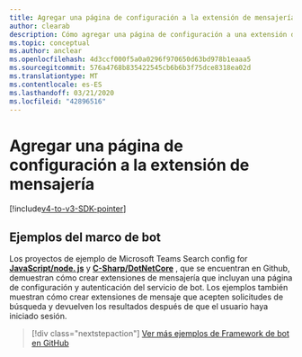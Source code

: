 ```yaml
---
title: Agregar una página de configuración a la extensión de mensajería
author: clearab
description: Cómo agregar una página de configuración a una extensión de mensajería
ms.topic: conceptual
ms.author: anclear
ms.openlocfilehash: 4d3ccf000f5a0a0296f970650d63bd978b1eaaa5
ms.sourcegitcommit: 576a4768b835422545cb6b6b3f75dce8318ea02d
ms.translationtype: MT
ms.contentlocale: es-ES
ms.lasthandoff: 03/21/2020
ms.locfileid: "42896516"
---
```

# <a name="add-a-configuration-page-to-your-messaging-extension"></a>Agregar una página de configuración a la extensión de mensajería

[!include[v4-to-v3-SDK-pointer](~/includes/v4-to-v3-pointer-me.md)]

## <a name="bot-framework-samples"></a>Ejemplos del marco de bot

Los proyectos de ejemplo de Microsoft Teams Search config for [**JavaScript/node. js**](https://github.com/microsoft/BotBuilder-Samples/tree/master/samples/javascript_nodejs/52.teams-messaging-extensions-search-auth-config) y [**C-Sharp/DotNetCore**](https://github.com/microsoft/BotBuilder-Samples/tree/master/samples/csharp_dotnetcore/52.teams-messaging-extensions-search-auth-config) , que se encuentran en Github, demuestran cómo crear extensiones de mensajería que incluyan una página de configuración y autenticación del servicio de bot. Los ejemplos también muestran cómo crear extensiones de mensaje que acepten solicitudes de búsqueda y devuelven los resultados después de que el usuario haya iniciado sesión.

> [!div class="nextstepaction"]
> [Ver más ejemplos de Framework de bot en GitHub](https://github.com/microsoft/BotBuilder-Samples)
